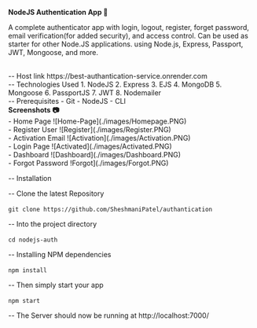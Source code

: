 <b>NodeJS Authentication App 🔐</b>
<p> A complete authenticator app with login, logout, register, forget password, email verification(for added security), and access control. Can be used as starter for other Node.JS applications. using Node.js, Express, Passport, JWT, Mongoose, and more. 
</p>
<br>
 -- Host link
 https://best-authantication-service.onrender.com

 
<br>
-- Technologies Used
1.  NodeJS
2.  Express
3.  EJS
4.  MongoDB
5.  Mongoose
6.  PassportJS
7.  JWT
8.  Nodemailer

<br>
-- Prerequisites
- Git
- NodeJS
- CLI
<br>
<b>Screenshots 📷</b>
<br>
- Home Page
  ![Home-Page](./images/Homepage.PNG)
<br>
- Register User
  ![Register](./images/Register.PNG)
<br>
- Activation Email
  ![Activation](./images/Activation.PNG)
<br>
- Login Page
  ![Activated](./images/Activated.PNG)
<br>
- Dashboard
  ![Dashboard](./images/Dashboard.PNG)
<br>
- Forgot Password
  !Forgot](./images/Forgot.PNG)
<br>

-- Installation

-- Clone the latest Repository

`git clone https://github.com/SheshmaniPatel/authantication`

-- Into the project directory

`cd nodejs-auth`

-- Installing NPM dependencies

`npm install`

-- Then simply start your app

`npm start`

-- The Server should now be running at http://localhost:7000/

